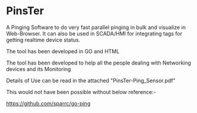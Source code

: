 # PinsTer

A Pinging Software to do very fast parallel pinging in bulk and visualize in Web-Browser. It can also be used in SCADA/HMI for integrating tags for getting realtime device status.

The tool has been developed in GO and HTML

The tool has been developed to help all the people dealing with Networking devices and its Monitoring

Details of Use can be read in the attached "PinsTer-Ping_Sensor.pdf"



This would not have been possible without below reference:-

https://github.com/sparrc/go-ping

